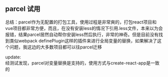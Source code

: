 ## parcel 试用

总结：parcel作为无配置的打包工具，使用过程是非常爽的，打包react项目和vue项目都非常方便，而且，在没有安装less的情况下引用.less文件，本来以为会报错，结果parcel居然自动帮你安装less然后执行，非常的神奇。但是目前没有找到类似webpack definePlugin这样的插件来进行全局变量的替换，如果解决了这个问题，我这边的大多数项目都可以往parcel迁移

update:  
经测试发现，parcel对变量替换是支持的，使用方式与create-react-app是一致的